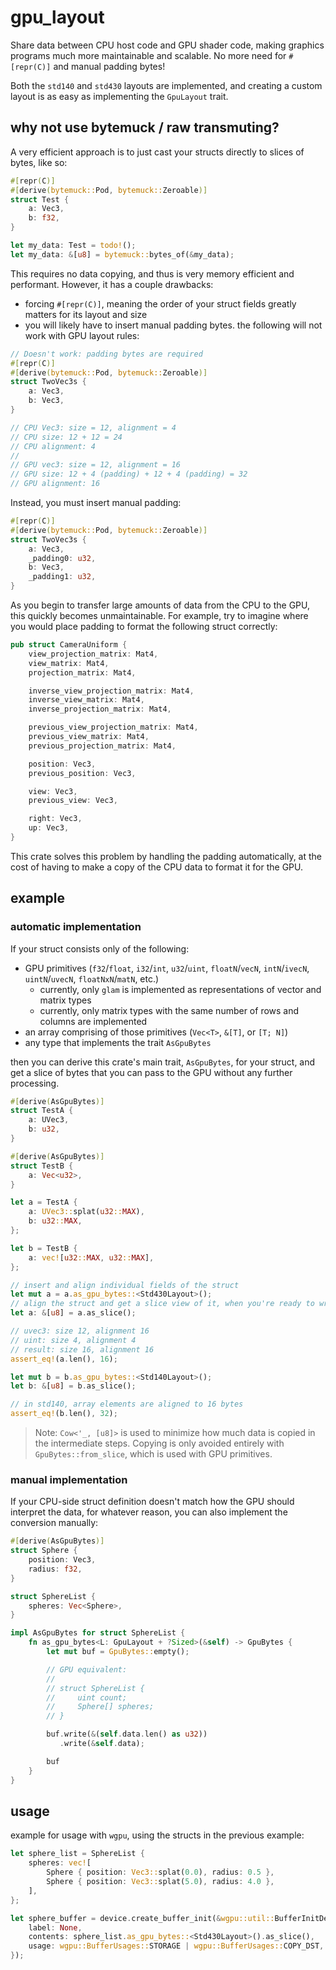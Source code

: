 # gpu_layout

Share data between CPU host code and GPU shader code, making graphics programs much more maintainable and scalable. No more need for `#[repr(C)]` and manual padding bytes!

Both the `std140` and `std430` layouts are implemented, and creating a custom layout is as easy as implementing the `GpuLayout` trait.

## why not use bytemuck / raw transmuting?

A very efficient approach is to just cast your structs directly to slices of bytes, like so:

```rs
#[repr(C)]
#[derive(bytemuck::Pod, bytemuck::Zeroable)]
struct Test {
    a: Vec3,
    b: f32,
}

let my_data: Test = todo!();
let my_data: &[u8] = bytemuck::bytes_of(&my_data);
```

This requires no data copying, and thus is very memory efficient and performant. However, it has a couple drawbacks:

- forcing `#[repr(C)]`, meaning the order of your struct fields greatly matters for its layout and size
- you will likely have to insert manual padding bytes. the following will not work with GPU layout rules:

```rs
// Doesn't work: padding bytes are required
#[repr(C)]
#[derive(bytemuck::Pod, bytemuck::Zeroable)]
struct TwoVec3s {
    a: Vec3,
    b: Vec3,
}

// CPU Vec3: size = 12, alignment = 4
// CPU size: 12 + 12 = 24
// CPU alignment: 4
//
// GPU vec3: size = 12, alignment = 16
// GPU size: 12 + 4 (padding) + 12 + 4 (padding) = 32
// GPU alignment: 16
```

Instead, you must insert manual padding:

```rs
#[repr(C)]
#[derive(bytemuck::Pod, bytemuck::Zeroable)]
struct TwoVec3s {
    a: Vec3,
    _padding0: u32,
    b: Vec3,
    _padding1: u32,
}
```

As you begin to transfer large amounts of data from the CPU to the GPU, this quickly becomes unmaintainable. For example, try to imagine where you would place padding to format the following struct correctly:

```rs
pub struct CameraUniform {
    view_projection_matrix: Mat4,
    view_matrix: Mat4,
    projection_matrix: Mat4,

    inverse_view_projection_matrix: Mat4,
    inverse_view_matrix: Mat4,
    inverse_projection_matrix: Mat4,

    previous_view_projection_matrix: Mat4,
    previous_view_matrix: Mat4,
    previous_projection_matrix: Mat4,

    position: Vec3,
    previous_position: Vec3,

    view: Vec3,
    previous_view: Vec3,

    right: Vec3,
    up: Vec3,
}
```

This crate solves this problem by handling the padding automatically, at the cost of having to make a copy of the CPU data to format it for the GPU.

## example

### automatic implementation

If your struct consists only of the following:
- GPU primitives (`f32`/`float`, `i32`/`int`, `u32`/`uint`, `floatN`/`vecN`, `intN`/`ivecN`, `uintN`/`uvecN`, `floatNxN`/`matN`, etc.)
    - currently, only `glam` is implemented as representations of vector and matrix types
    - currently, only matrix types with the same number of rows and columns are implemented
- an array comprising of those primitives (`Vec<T>`, `&[T]`, or `[T; N]`)
- any type that implements the trait `AsGpuBytes`

then you can derive this crate's main trait, `AsGpuBytes`, for your struct, and get a slice of bytes that you can pass to the GPU without any further processing.

```rs
#[derive(AsGpuBytes)]
struct TestA {
    a: UVec3,
    b: u32,
}

#[derive(AsGpuBytes)]
struct TestB {
    a: Vec<u32>,
}

let a = TestA {
    a: UVec3::splat(u32::MAX),
    b: u32::MAX,
};

let b = TestB {
    a: vec![u32::MAX, u32::MAX],
};

// insert and align individual fields of the struct
let mut a = a.as_gpu_bytes::<Std430Layout>();
// align the struct and get a slice view of it, when you're ready to write it to a GPU buffer
let a: &[u8] = a.as_slice(); 

// uvec3: size 12, alignment 16
// uint: size 4, alignment 4
// result: size 16, alignment 16
assert_eq!(a.len(), 16);

let mut b = b.as_gpu_bytes::<Std140Layout>();
let b: &[u8] = b.as_slice();

// in std140, array elements are aligned to 16 bytes
assert_eq!(b.len(), 32);
```

> Note: `Cow<'_, [u8]>` is used to minimize how much data is copied in the intermediate steps. Copying is only avoided entirely with `GpuBytes::from_slice`, which is used with GPU primitives.

### manual implementation

If your CPU-side struct definition doesn't match how the GPU should interpret the data, for whatever reason, you can also implement the conversion manually:

```rs
#[derive(AsGpuBytes)]
struct Sphere {
    position: Vec3,
    radius: f32,
}

struct SphereList {
    spheres: Vec<Sphere>,
}

impl AsGpuBytes for struct SphereList {
    fn as_gpu_bytes<L: GpuLayout + ?Sized>(&self) -> GpuBytes {
        let mut buf = GpuBytes::empty();

        // GPU equivalent:
        // 
        // struct SphereList {
        //     uint count;
        //     Sphere[] spheres;
        // }

        buf.write(&(self.data.len() as u32))
           .write(&self.data);

        buf
    }
}
```

## usage

example for usage with `wgpu`, using the structs in the previous example:

```rs 
let sphere_list = SphereList {
    spheres: vec![
        Sphere { position: Vec3::splat(0.0), radius: 0.5 },
        Sphere { position: Vec3::splat(5.0), radius: 4.0 }, 
    ],
};

let sphere_buffer = device.create_buffer_init(&wgpu::util::BufferInitDescriptor {
    label: None,
    contents: sphere_list.as_gpu_bytes::<Std430Layout>().as_slice(),
    usage: wgpu::BufferUsages::STORAGE | wgpu::BufferUsages::COPY_DST,
});
```